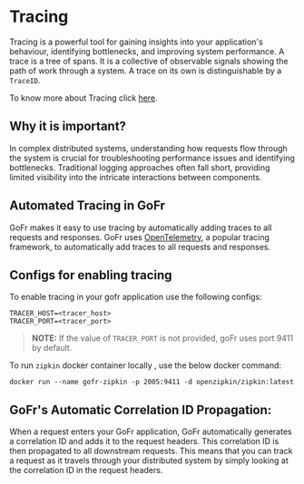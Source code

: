 # Tracing
Tracing is a powerful tool for gaining insights into your application's behaviour, identifying bottlenecks, and improving
system performance. A trace is a tree of spans. It is a collective of observable signals showing the path of work
through a system. A trace on its own is distinguishable by a `TraceID`.

To know more about Tracing click [here](https://opentelemetry.io/docs/concepts/signals/#traces).

## Why it is important?

In complex distributed systems, understanding how requests flow through the system is crucial for troubleshooting performance
issues and identifying bottlenecks. Traditional logging approaches often fall short, providing limited visibility into
the intricate interactions between components.


## Automated Tracing in GoFr
GoFr makes it easy to use tracing by automatically adding traces to all requests and responses. GoFr uses
[OpenTelemetry](https://opentelemetry.io/docs/concepts/what-is-opentelemetry/), a popular tracing framework, to
automatically add traces to all requests and responses.

## Configs for enabling tracing

To enable tracing in your gofr application use the following configs:

```dotenv
TRACER_HOST=<tracer_host>
TRACER_PORT=<tracer_port>
```

> **NOTE:** If the value of `TRACER_PORT` is not provided, goFr uses port 9411 by default.

To run `zipkin` docker container locally , use the below docker command:
```console
docker run --name gofr-zipkin -p 2005:9411 -d openzipkin/zipkin:latest
```
## GoFr's Automatic Correlation ID Propagation:

When a request enters your GoFr application, GoFr automatically generates a correlation ID and adds it to the request headers.
This correlation ID is then propagated to all downstream requests. This means that you can track a request as it travels
through your distributed system by simply looking at the correlation ID in the request headers.
